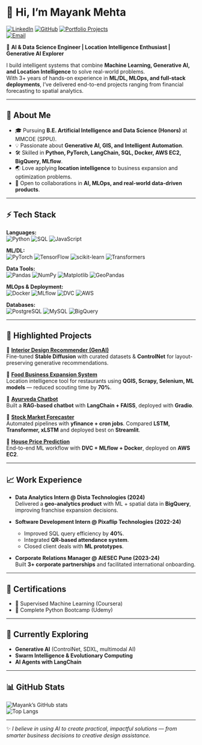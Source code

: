 # 👋 Hi, I’m Mayank Mehta  

[![LinkedIn](https://img.shields.io/badge/LinkedIn-blue?style=flat&logo=linkedin)](https://www.linkedin.com/in/mayank-mehta-123734229/) 
[![GitHub](https://img.shields.io/badge/GitHub-grey?style=flat&logo=github)](https://github.com/mayankmehta8) 
[![Portfolio Projects](https://img.shields.io/badge/Projects-Portfolio-orange)](https://github.com/mayankmehta8?tab=repositories)  
[![Email](https://img.shields.io/badge/Email-me%40gmail-red)](mailto:mayank8802@gmail.com)  

🚀 **AI & Data Science Engineer | Location Intelligence Enthusiast | Generative AI Explorer**  

I build intelligent systems that combine **Machine Learning, Generative AI, and Location Intelligence** to solve real-world problems.  
With 3+ years of hands-on experience in **ML/DL, MLOps, and full-stack deployments**, I’ve delivered end-to-end projects ranging from financial forecasting to spatial analytics.  

---

## 🧠 About Me  
- 🎓 Pursuing **B.E. Artificial Intelligence and Data Science (Honors)** at MMCOE (SPPU).  
- 💡 Passionate about **Generative AI, GIS, and Intelligent Automation**.  
- 🛠 Skilled in **Python, PyTorch, LangChain, SQL, Docker, AWS EC2, BigQuery, MLflow**.  
- 🌏 Love applying **location intelligence** to business expansion and optimization problems.  
- 🤝 Open to collaborations in **AI, MLOps, and real-world data-driven products**.  

---

## ⚡ Tech Stack  

**Languages:**  
![Python](https://img.shields.io/badge/Python-3776AB?logo=python&logoColor=white) 
![SQL](https://img.shields.io/badge/SQL-025E8C?logo=postgresql&logoColor=white) 
![JavaScript](https://img.shields.io/badge/JavaScript-F7DF1E?logo=javascript&logoColor=black)  

**ML/DL:**  
![PyTorch](https://img.shields.io/badge/PyTorch-EE4C2C?logo=pytorch&logoColor=white) 
![TensorFlow](https://img.shields.io/badge/TensorFlow-FF6F00?logo=tensorflow&logoColor=white) 
![scikit-learn](https://img.shields.io/badge/Scikit--Learn-F7931E?logo=scikitlearn&logoColor=white) 
![Transformers](https://img.shields.io/badge/Transformers-yellow?logo=huggingface&logoColor=black)  

**Data Tools:**  
![Pandas](https://img.shields.io/badge/Pandas-150458?logo=pandas&logoColor=white) 
![NumPy](https://img.shields.io/badge/NumPy-013243?logo=numpy&logoColor=white) 
![Matplotlib](https://img.shields.io/badge/Matplotlib-11557c?logo=plotly&logoColor=white) 
![GeoPandas](https://img.shields.io/badge/GeoPandas-009688?logo=python&logoColor=white)  

**MLOps & Deployment:**  
![Docker](https://img.shields.io/badge/Docker-2496ED?logo=docker&logoColor=white) 
![MLflow](https://img.shields.io/badge/MLflow-0194E2?logo=mlflow&logoColor=white) 
![DVC](https://img.shields.io/badge/DVC-945DD6?logo=dvc&logoColor=white) 
![AWS](https://img.shields.io/badge/AWS-232F3E?logo=amazonaws&logoColor=white)  

**Databases:**  
![PostgreSQL](https://img.shields.io/badge/PostgreSQL-336791?logo=postgresql&logoColor=white) 
![MySQL](https://img.shields.io/badge/MySQL-4479A1?logo=mysql&logoColor=white) 
![BigQuery](https://img.shields.io/badge/BigQuery-4285F4?logo=googlecloud&logoColor=white)  

---

## 🚀 Highlighted Projects  

🔹 [**Interior Design Recommender (GenAI)**](https://github.com/mayankmehta8)  
Fine-tuned **Stable Diffusion** with curated datasets & **ControlNet** for layout-preserving generative recommendations.  

🔹 [**Food Business Expansion System**](https://github.com/mayankmehta8)  
Location intelligence tool for restaurants using **QGIS, Scrapy, Selenium, ML models** — reduced scouting time by **70%**.  

🔹 [**Ayurveda Chatbot**](https://github.com/mayankmehta8/Ayurveda_chatbot)  
Built a **RAG-based chatbot** with **LangChain + FAISS**, deployed with **Gradio**.  

🔹 [**Stock Market Forecaster**](https://github.com/mayankmehta8/Stock_market_forcasting_advanced)  
Automated pipelines with **yfinance + cron jobs**. Compared **LSTM, Transformer, xLSTM** and deployed best on **Streamlit**.  

🔹 [**House Price Prediction**](https://github.com/mayankmehta8/housepriceprediction)  
End-to-end ML workflow with **DVC + MLflow + Docker**, deployed on **AWS EC2**.  

---

## 📈 Work Experience  

- **Data Analytics Intern @ Dista Technologies (2024)**  
   Delivered a **geo-analytics product** with ML + spatial data in **BigQuery**, improving franchise expansion decisions.  

- **Software Development Intern @ Pixaflip Technologies (2022-24)**  
   - Improved SQL query efficiency by **40%**.  
   - Integrated **QR-based attendance system**.  
   - Closed client deals with **ML prototypes**.  

- **Corporate Relations Manager @ AIESEC Pune (2023-24)**  
   Built **3+ corporate partnerships** and facilitated international onboarding.  

---

## 🎯 Certifications  
- 🏅 Supervised Machine Learning (Coursera)  
- 🏅 Complete Python Bootcamp (Udemy)  

---

## 🌱 Currently Exploring  
- **Generative AI** (ControlNet, SDXL, multimodal AI)  
- **Swarm Intelligence & Evolutionary Computing**  
- **AI Agents with LangChain**  

---

## 📊 GitHub Stats  

![Mayank’s GitHub stats](https://github-readme-stats.vercel.app/api?username=mayankmehta8&show_icons=true&theme=radical)  
![Top Langs](https://github-readme-stats.vercel.app/api/top-langs/?username=mayankmehta8&layout=compact&theme=radical)  

---

✨ *I believe in using AI to create practical, impactful solutions — from smarter business decisions to creative design assistance.*  
